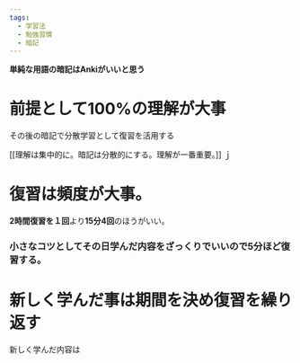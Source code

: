```yaml
---
tags:
  - 学習法
  - 勉強習慣
  - 暗記
---
```

**単純な用語の暗記はAnkiがいいと思う**

# 前提として100%の理解が大事

その後の暗記で分散学習として復習を活用する

[[理解は集中的に。暗記は分散的にする。理解が一番重要。]] ｊ

# 復習は頻度が大事。

**2時間復習を１回**より**15分4回**のほうがいい。

### 小さなコツとしてその日学んだ内容をざっくりでいいので5分ほど復習する。

# 新しく学んだ事は期間を決め復習を繰り返す

新しく学んだ内容は

